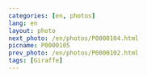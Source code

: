 ```yaml
---
categories: [en, photos]
lang: en
layout: photo
next_photo: /en/photos/P0000104.html
picname: P0000105
prev_photo: /en/photos/P0000102.html
tags: [Giraffe]
---
```

